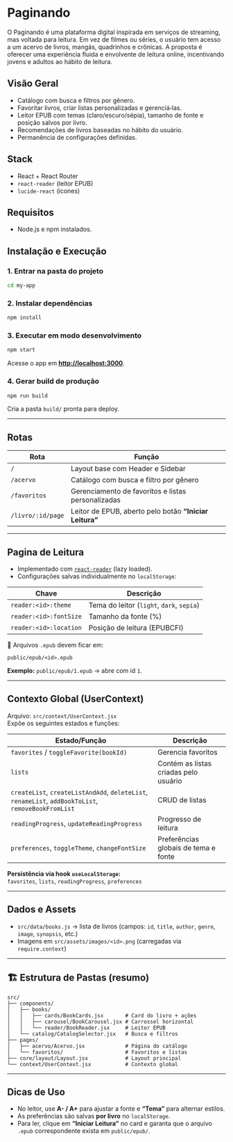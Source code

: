 # Paginando

O Paginando é uma plataforma digital inspirada em serviços de streaming, mas voltada para leitura. Em vez de filmes ou séries, o usuário tem acesso a um acervo de livros, mangás, quadrinhos e crônicas.
A proposta é oferecer uma experiência fluida e envolvente de leitura online, incentivando jovens e adultos ao hábito de leitura.

## Visão Geral

- Catálogo com busca e filtros por gênero.
- Favoritar livros, criar listas personalizadas e gerenciá‑las.
- Leitor EPUB com temas (claro/escuro/sépia), tamanho de fonte e posição salvos por livro.
- Recomendações de livros baseadas no hábito do usuário.
- Permanência de configurações definidas.

## Stack

- React + React Router
- `react-reader` (leitor EPUB)
- `lucide-react` (ícones)

## Requisitos

- Node.js e npm instalados.

## Instalação e Execução

### **1. Entrar na pasta do projeto**
```bash
cd my-app
```

### **2. Instalar dependências**
```bash
npm install
```

### **3. Executar em modo desenvolvimento**
```bash
npm start
```
Acesse o app em **[http://localhost:3000](http://localhost:3000)**.

### **4. Gerar build de produção**
```bash
npm run build
```
Cria a pasta `build/` pronta para deploy.

---

## Rotas

| Rota | Função |
|------|---------|
| `/` | Layout base com Header e Sidebar |
| `/acervo` | Catálogo com busca e filtro por gênero |
| `/favoritos` | Gerenciamento de favoritos e listas personalizadas |
| `/livro/:id/page` | Leitor de EPUB, aberto pelo botão **“Iniciar Leitura”** |

---

## Pagina de Leitura

- Implementado com [`react-reader`](https://github.com/gerhardsletten/react-reader) (lazy loaded).  
- Configurações salvas individualmente no `localStorage`:

| Chave | Descrição |
|-------|------------|
| `reader:<id>:theme` | Tema do leitor (`light`, `dark`, `sepia`) |
| `reader:<id>:fontSize` | Tamanho da fonte (%) |
| `reader:<id>:location` | Posição de leitura (EPUBCFI) |

📁 Arquivos `.epub` devem ficar em:
```
public/epub/<id>.epub
```
**Exemplo:** `public/epub/1.epub` → abre com id `1`.

---

##  Contexto Global (UserContext)

Arquivo: `src/context/UserContext.jsx`  
Expõe os seguintes estados e funções:

| Estado/Função | Descrição |
|----------------|------------|
| `favorites` / `toggleFavorite(bookId)` | Gerencia favoritos |
| `lists` | Contém as listas criadas pelo usuário |
| `createList`, `createListAndAdd`, `deleteList`, `renameList`, `addBookToList`, `removeBookFromList` | CRUD de listas |
| `readingProgress`, `updateReadingProgress` | Progresso de leitura |
| `preferences`, `toggleTheme`, `changeFontSize` | Preferências globais de tema e fonte |

**Persistência via hook `useLocalStorage`:**  
`favorites`, `lists`, `readingProgress`, `preferences`

---

##  Dados e Assets

- `src/data/books.js` → lista de livros (campos: `id`, `title`, `author`, `genre`, `image`, `synopsis`, etc.)  
- Imagens em `src/assets/images/<id>.png` (carregadas via `require.context`)

---

## 🏗️ Estrutura de Pastas (resumo)

```
src/
├── components/
│   ├── books/
│   │   ├── cards/BookCards.jsx       # Card do livro + ações
│   │   ├── carousel/BookCarousel.jsx # Carrossel horizontal
│   │   └── reader/BookReader.jsx     # Leitor EPUB
│   └── catalog/CatalogSelector.jsx   # Busca e filtros
├── pages/
│   ├── acervo/Acervo.jsx             # Página do catálogo
│   └── favoritos/                    # Favoritos e listas
├── core/layout/Layout.jsx            # Layout principal
└── context/UserContext.jsx           # Contexto global
```

---

##  Dicas de Uso

- No leitor, use **A- / A+** para ajustar a fonte e **“Tema”** para alternar estilos.  
- As preferências são salvas **por livro** no `localStorage`.  
- Para ler, clique em **“Iniciar Leitura”** no card e garanta que o arquivo `.epub` correspondente exista em `public/epub/`.
